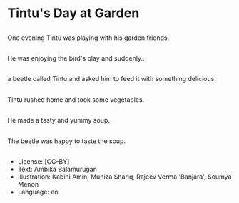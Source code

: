# Tintu's Day at Garden

##
One evening Tintu was playing with his garden friends.

##
He was enjoying the bird's play and suddenly..

##
a beetle called Tintu and asked him to feed it with something delicious.

##
Tintu rushed home and took some vegetables.

##
He made a tasty and yummy soup.

##
The beetle was happy to taste the soup.

##
* License: [CC-BY]
* Text: Ambika Balamurugan
* Illustration: Kabini Amin, Muniza Shariq, Rajeev Verma 'Banjara', Soumya Menon
* Language: en

